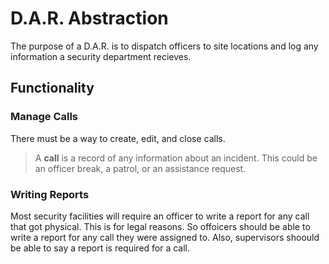# D.A.R. Abstraction
The purpose of a D.A.R. is to dispatch officers to site locations and log any information a security department recieves.

## Functionality
### Manage Calls
There must be a way to create, edit, and close calls.
> A **call** is a record of any information about an incident.  This could be an officer break, a patrol, or an assistance request.

### Writing Reports
Most security facilities will require an officer to write a report for any call that got physical.  This is for legal reasons.  So offoicers should be able to write a report for any call they were assigned to.  Also, supervisors shoould be able to say a report is required for a call.